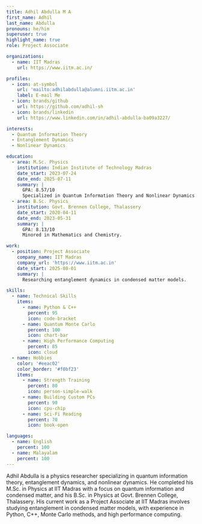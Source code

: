 ```yaml
---
title: Adhil Abdulla M A
first_name: Adhil
last_name: Abdulla
pronouns: he/him
superuser: true
highlight_name: true
role: Project Associate

organizations:
  - name: IIT Madras
    url: https://www.iitm.ac.in/

profiles:
  - icon: at-symbol
    url: 'mailto:adhilabdulla@alumni.iitm.ac.in'
    label: E-mail Me
  - icon: brands/github
    url: https://github.com/adhil-sh
  - icon: brands/linkedin
    url: https://www.linkedin.com/in/adhil-abdulla-ba09a3227/

interests:
  - Quantum Information Theory
  - Entanglement Dynamics
  - Nonlinear Dynamics

education:
  - area: M.Sc. Physics
    institution: Indian Institute of Technology Madras
    date_start: 2023-07-24
    date_end: 2025-07-11
    summary: |
      GPA: 8.57/10
      Specialized in Quantum Information Theory and Nonlinear Dynamics.
  - area: B.Sc. Physics
    institution: Govt. Brennen College, Thalassery
    date_start: 2020-04-11
    date_end: 2023-05-31
    summary: |
      GPA: 8.13/10
      Minored in Mathematics and Chemistry.

work:
  - position: Project Associate
    company_name: IIT Madras
    company_url: 'https://www.iitm.ac.in'
    date_start: 2025-08-01
    summary: |
      Researching entanglement dynamics in condensed matter models.

skills:
  - name: Technical Skills
    items:
      - name: Python & C++
        percent: 95
        icon: code-bracket
      - name: Quantum Monte Carlo
        percent: 100
        icon: chart-bar
      - name: High Performance Computing
        percent: 85
        icon: cloud
  - name: Hobbies
    color: '#eeac02'
    color_border: '#f0bf23'
    items:
      - name: Strength Training
        percent: 80
        icon: person-simple-walk
      - name: Building Custom PCs
        percent: 90
        icon: cpu-chip
      - name: Sci-Fi Reading
        percent: 70
        icon: book-open

languages:
  - name: English
    percent: 100
  - name: Malayalam
    percent: 100
---
```

Adhil Abdulla is a physics researcher specializing in quantum information theory, entanglement dynamics, and nonlinear dynamics. He completed his M.Sc. in Physics at IIT Madras with a focus on quantum information and condensed matter, and his B.Sc. in Physics at Govt. Brennen College, Thalassery. His current work as a Project Associate at IIT Madras involves studying entanglement in condensed matter models, with experience in Python, C++, Monte Carlo methods, and high performance computing.
